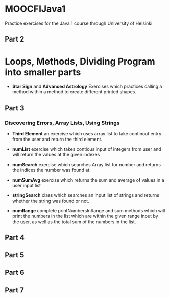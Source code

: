 # MOOCFIJava1
Practice exercises for the Java 1 course through University of Helsinki

## Part 2
# Loops, Methods, Dividing Program into smaller parts
- **Star Sign** and **Advanced Astrology** Exercises which practices calling a method within a method to create different printed shapes. 

## Part 3
### Discovering Errors, Array Lists, Using Strings

- **Third Element** an exercise which uses array list to take continout entry from the user and return the third element.

- **numList** exercise which takes contious input of integers from user and will return the values at the given indexes 

- **numSearch** exercise which searches Array list for number and returns the indices the number was found at.

- **numSumAvg** exercise which returns the sum and average of values in a user input list

- **stringSearch** class which searches an input list of strings and returns whether the string was found or not.

- **numRange** complete printNumbersInRange and sum methods which will print the numbers in the list which are within the given range input by the user, as well as the total sum of the numbers in the list.

## Part 4

## Part 5

## Part 6

## Part 7
